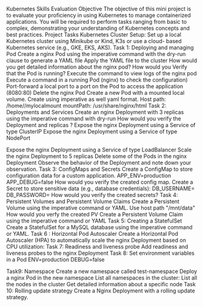 Kubernetes Skills Evaluation
Objective
The objective of this mini project is to evaluate your proficiency in using Kubernetes to
manage containerized applications. You will be required to perform tasks ranging from
basic to complex, demonstrating your understanding of Kubernetes concepts and best
practices.
Project Tasks
Kubernetes Cluster Setup:
Set up a local Kubernetes cluster using Minikube or Kind, K3s or use a cloud-
based Kubernetes service (e.g., GKE, EKS, AKS).
Task 1: Deploying and managing Pod
Create a nginx Pod using the imperative command with the dry-run clause to generate a
YAML file
Apply the YAML file to the cluster
How would you get detailed information about the nginx pod?
How would you Verify that the Pod is running?
Execute the command to view logs of the nginx pod
Execute a command in a running Pod (nginx) to check the configuration)
Port-forward a local port to a port on the Pod to access the application (8080:80)
Delete the nginx Pod
Create a new Pod with a mounted local volume. Create using imperative as well yaml
format.
Host path: /home/<user>/mylocalmount
mountPath: /usr/share/nginx/html
Task 2: Deployments and Services
Create an nginx Deployment with 3 replicas using the imperative command with dry-run
How would you verify the Deployment and replicas ?
Expose the nginx Deployment using a Service of type ClusterIP
Expose the nginx Deployment using a Service of type NodePort

Expose the nginx Deployment using a Service of type LoadBalancer
Scale the nginx Deployment to 5 replicas
Delete some of the Pods in the nginx Deployment
Observe the behavior of the Deployment and note down your observation.
Task 3: ConfigMaps and Secrets
Create a ConfigMap to store configuration data for a custom application.
APP_ENV=production
APP_DEBUG=false
How would you verify the created config map.
Create a Secret to store sensitive data (e.g., database credentials):
DB_USERNAME=<username>
DB_PASSWORD=<password>
How would you verify the created secrets?
Task 4: Persistent Volumes and Persistent Volume Claims
Create a Persistent Volume using the imperative command or YAML.
Use host path "/mnt/data"
How would you verfy the created PV
Create a Persistent Volume Claim using the imperative command or YAML
Task 5: Creating a StatefulSet
Create a StatefulSet for a MySQL database using the imperative command or YAML.
Task 6 : Horizontal Pod Autoscaler
Create a Horizontal Pod Autoscaler (HPA) to automatically scale the nginx Deployment
based on CPU utilization:
Task 7: Readiness and liveness probe
Add readiness and liveness probes to the nginx Deployment
Task 8: Set environment variables in a Pod
ENV=production
DEBUG=false

Task9: Namespace
Create a new namespace called test-namespace
Deploy a nginx Pod in the new namespace
List all namespaces in the cluster:
List all the nodes in the cluster
Get detailed information about a specific node
Task 10: Rolling update strategy
Create a Nginx Deployment with a rolling update strategy.
